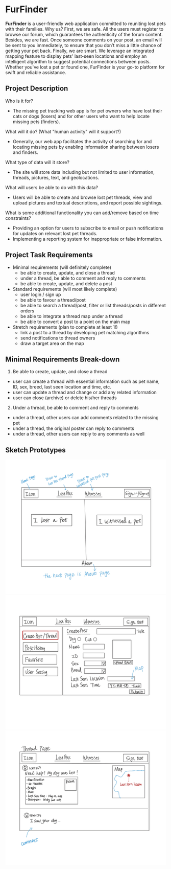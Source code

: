 # FurFinder

**FurFinder** is a user-friendly web application committed to reuniting lost pets with their families. Why us? First, we are safe. All the users must register to browse our forum, which guarantees the authenticity of the forum content. Besides, we are fast. Once someone comments on your post, an email will be sent to you immediately, to ensure that you don’t miss a little chance of getting your pet back. Finally, we are smart. We leverage an integrated mapping feature to display pets' last-seen locations and employ an intelligent algorithm to suggest potential connections between posts. Whether you've lost a pet or found one, FurFinder is your go-to platform for swift and reliable assistance.

## Project Description

Who is it for?
- The missing pet tracking web app is for pet owners who have lost their cats or dogs (losers) and for other users who want to help locate missing pets (finders).
    
What will it do? (What "human activity" will it support?)
- Generally, our web app facilitates the activity of searching for and locating missing pets by enabling information sharing between losers and finders.

What type of data will it store?
- The site will store data including but not limited to user information, threads, pictures, text, and geolocations.

What will users be able to do with this data?
- Users will be able to create and browse lost pet threads, view and upload pictures and textual descriptions, and report possible sightings.

What is some additional functionality you can add/remove based on time constraints?
- Providing an option for users to subscribe to email or push notifications for updates on relevant lost pet threads.
- Implementing a reporting system for inappropriate or false information.

## Project Task Requirements
- Minimal requirements (will definitely complete)
  - be able to create, update, and close a thread 
  - under a thread, be able to comment and reply to comments
  - be able to create, update, and delete a post
- Standard requirements (will most likely complete)
  - user login / sign up 
  - be able to favour a thread/post
  - be able to search a thread/post, filter or list threads/posts in different orders
  - be able to integrate a thread map under a thread
  - be able to convert a post to a point on the main map
- Stretch requirements (plan to complete at least 1!)
  - link a post to a thread by developing pet matching algorithms
  - send notifications to thread owners
  - draw a target area on the map

## Minimal Requirements Break-down
1. Be able to create, update, and close a thread
- user can create a thread with essential information such as pet name, ID, sex, breed, last seen location and time, etc.
- user can update a thread and change or add any related information
- user can close (archive) or delete his/her threads
2. Under a thread, be able to comment and reply to comments
- under a thread, other users can add comments related to the missing pet
- under a thread, the original poster can reply to comments
- under a thread, other users can reply to any comments as well

## Sketch Prototypes
![page1](public/Page1.jpg)
![page2](public/Page2.jpg)
![page3](public/Page3.jpg)


